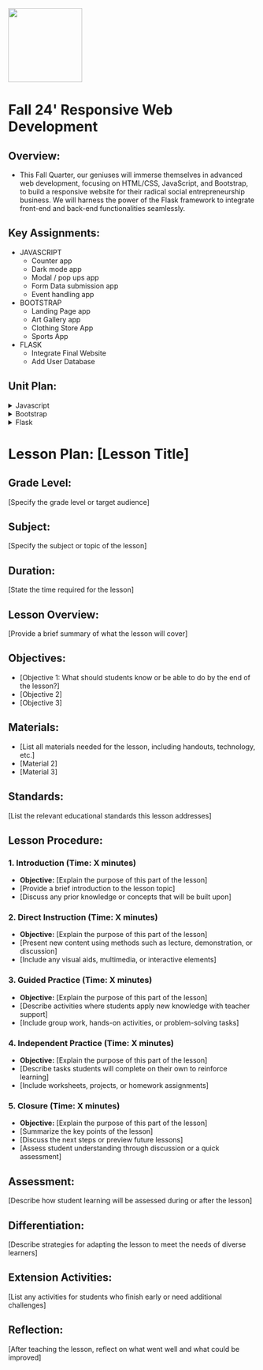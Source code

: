 <img src="https://github.com/Hgp-GeniusLabs/Curriculum/blob/10734f2c827128dde773ea4f266d154d46977866/Org-Wide/Assets/hgp_logo_original.png" width="150"/>

# Fall 24' Responsive Web Development

## Overview:
- This Fall Quarter, our geniuses will immerse themselves in advanced web development, focusing on HTML/CSS, JavaScript, and Bootstrap, to build a responsive website for their radical social entrepreneurship business. We will harness the power of the Flask framework to integrate front-end and back-end functionalities seamlessly.

## Key Assignments:

- JAVASCRIPT
  * Counter app
  * Dark mode app
  * Modal / pop ups app
  * Form Data submission app
  * Event handling app
- BOOTSTRAP
  * Landing Page app
  * Art Gallery app
  * Clothing Store App
  * Sports App
- FLASK
  * Integrate Final Website 
  * Add User Database


## Unit Plan:

<details>
    <summary>Javascript</summary>
      <table>
        <thead>
            <tr>
                <th>DAY</th>
                <th>Lesson Desc.</th>
                <th>Link</th>
            </tr>
        </thead>
        <tbody>
            <tr>
                <td>3</td>
                <td>Intro into JS: Variables, data types, and operators / Counter Button</td>
              <td><a href="https://github.com/The-Hidden-Genius-Project/Fall-Immersion/tree/main/javascript/counter">Counter</a></td>
            </tr>
            <tr>
                <td>4</td>
                <td>JS Fundamentals Cont. / Dark mode app</td>
                <td><a href="https://github.com/The-Hidden-Genius-Project/Fall-Immersion/tree/main/javascript/dark-mode">Dark Mode</a></td>
            </tr>
            <tr>
                <td>5</td>
                <td>JS Animations / Modal / pop ups app</td>
                <td><a href="https://github.com/The-Hidden-Genius-Project/Fall-Immersion/tree/main/javascript/model-pop-up">Modal/Pop-Ups</a></td>
            </tr>
            <tr>
                <td>6</td>
                <td>JS Functions, loops, and conditionals/ Form Data submission app</td>
                <td><a href="https://github.com/The-Hidden-Genius-Project/Fall-Immersion/tree/main/javascript/form-submission">Form Submission</a></td>
            </tr>
            <tr>
                <td>7</td>
                <td>JS DOM manipulation and event handling / Event handling app</td>
                <td><a href="https://github.com/The-Hidden-Genius-Project/Fall-Immersion/tree/main/javascript/event-handling">Event Handling</a></td>
            </tr>
            <tr>
                <td>8</td>
                <td colspan="2">Recap over JS fundamentals and add one or more of topics learned to Website</td>
            </tr>
        </tbody>
    </table>
</details>
<details>
    <summary>Bootstrap</summary>
      <table>
        <thead>
            <tr>
                <th>DAY</th>
                <th>Lesson Desc.</th>
                <th>Link</th>
            </tr>
        </thead>
        <tbody>
            <tr>
                <td>9</td>
                <td>Intro to Bootstrap: Commonly used Bootstrap components (navbars, modals, cards) /  Landing page app

</td>
              <td><a href="https://github.com/The-Hidden-Genius-Project/Fall-Immersion/tree/main/bootstrap/Landing-page">Landing Page</a></td>
            </tr>
            <tr>
                <td>10</td>
                <td>Customizing Bootstrap with Sass / Art Gallery app</td>
                <td><a href="https://github.com/The-Hidden-Genius-Project/Fall-Immersion/tree/main/bootstrap/Art-Gallery-App">Art Gallery App</a></td>
            </tr>
            <tr>
                <td>11</td>
                <td>Building complex layouts with Bootstrap utilities / Clothing Store app</td>
                <td><a href="https://github.com/The-Hidden-Genius-Project/Fall-Immersion/tree/main/bootstrap/Clothing-Store-App">Clothing Store App</a></td>
            </tr>
            <tr>
                <td>12</td>
                <td>Using Bootstrap JavaScript plugins / Sports App</td>
                <td><a href="https://github.com/The-Hidden-Genius-Project/Fall-Immersion/tree/main/bootstrap/Sports-App">Sports App</a></td>
            </tr>
            <tr>
               </tbody>
    </table>
</details>
<details>
    <summary>Flask</summary>
      <table>
        <thead>
            <tr>
                <th>DAY</th>
                <th>Lesson Desc.</th>
                <th>Link</th>
            </tr>
        </thead>
        <tbody>
            <tr>
                <td>13</td>
                <td>Intro into Flask: Setting up the Flask environment, Creating routes and templates</td>
              <td>Row 1, Column 3</td>
            </tr>
            <tr>
                <td>14</td>
                <td>Integrate website into Flask</td>
                <td>Row 2, Column 3</td>
            </tr>
            <tr>
                <td>15</td>
                <td>Add static objects and clean up code</td>
                <td>Row 3, Column 3</td>
            </tr>
            <tr>
                <td>16</td>
                <td>Connecting Flask with a database (SQLAlchemy)</td>
                <td>Row 4, Column 3</td>
            </tr>
            <tr>
                <td>17</td>
                <td>Flask User authentication and sessions</td>
                <td>Row 5, Column 3</td>
            </tr>
            <tr>
                <td>18</td>
                <td colspan="2">Work on Completing Website and Pitches for Website</td>
            </tr>
          <tr>
                <td>19</td>
                <td colspan="2">Present Final Flask Website</td>
            </tr>
        </tbody>
    </table>
</details>




# Lesson Plan: [Lesson Title]

## **Grade Level:** 
[Specify the grade level or target audience]

## **Subject:**
[Specify the subject or topic of the lesson]

## **Duration:**
[State the time required for the lesson]

## **Lesson Overview:**
[Provide a brief summary of what the lesson will cover]

## **Objectives:**
- [Objective 1: What should students know or be able to do by the end of the lesson?]
- [Objective 2]
- [Objective 3]

## **Materials:**
- [List all materials needed for the lesson, including handouts, technology, etc.]
- [Material 2]
- [Material 3]

## **Standards:**
[List the relevant educational standards this lesson addresses]

## **Lesson Procedure:**

### 1. **Introduction (Time: X minutes)**
   - **Objective:** [Explain the purpose of this part of the lesson]
   - [Provide a brief introduction to the lesson topic]
   - [Discuss any prior knowledge or concepts that will be built upon]

### 2. **Direct Instruction (Time: X minutes)**
   - **Objective:** [Explain the purpose of this part of the lesson]
   - [Present new content using methods such as lecture, demonstration, or discussion]
   - [Include any visual aids, multimedia, or interactive elements]

### 3. **Guided Practice (Time: X minutes)**
   - **Objective:** [Explain the purpose of this part of the lesson]
   - [Describe activities where students apply new knowledge with teacher support]
   - [Include group work, hands-on activities, or problem-solving tasks]

### 4. **Independent Practice (Time: X minutes)**
   - **Objective:** [Explain the purpose of this part of the lesson]
   - [Describe tasks students will complete on their own to reinforce learning]
   - [Include worksheets, projects, or homework assignments]

### 5. **Closure (Time: X minutes)**
   - **Objective:** [Explain the purpose of this part of the lesson]
   - [Summarize the key points of the lesson]
   - [Discuss the next steps or preview future lessons]
   - [Assess student understanding through discussion or a quick assessment]

## **Assessment:**
[Describe how student learning will be assessed during or after the lesson]

## **Differentiation:**
[Describe strategies for adapting the lesson to meet the needs of diverse learners]

## **Extension Activities:**
[List any activities for students who finish early or need additional challenges]

## **Reflection:**
[After teaching the lesson, reflect on what went well and what could be improved]



